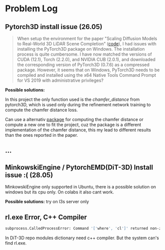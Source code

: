 # Problem Log

## Pytorch3D install issue (26.05)

> When setup the environment for the paper "Scaling Diffusion Models to Real-World 3D LiDAR Scene Completion" ([code](https://github.com/PRBonn/LiDiff)), I had issues with installing the PyTorch3D package on Windows. The installation process is quite cumbersome. I have now matched the versions of CUDA (12.1), Torch (2.2.0), and NVIDIA CUB (2.0.1), and downloaded the corresponding version of PyTorch3D (0.7.6) as a compressed package. However, it seems that on Windows, PyTorch3D needs to be compiled and installed using the x64 Native Tools Command Prompt for VS 2019 with administrative privileges?

**Possible solutions:**

In this project the only function used is the _chamfer_distance_ from pytorch3D, which is used only during the refinement network training to compute the chamfer distance loss.

Can use a alternativ [package](https://pypi.org/project/chamferdist/) for computing the chamfer distance or compute a new one to fit the project, cuz the package is a different implementation of the chamfer distance, this my lead to different results than the ones reported in the paper.

## ...

## MinkowskiEngine / PytorchEMD(DiT-3D) Install issue :( (28.05)

MinkowskiEngine only supported in Ubuntu, there is a possible solution on windows but its cpu only. On colabs it also cant work.

**Possible solutions:**
try on l3s server only

## rl.exe Error, C++ Compiler

```bash
subprocess.CalledProcessError: Command '['where', 'cl']' returned non-zero exit status 1
```

In DiT-3D repo modules dictionary need c++ compiler. But the system can's find rl.exe.
